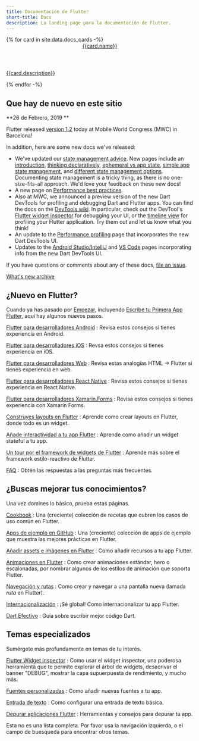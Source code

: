 ```yaml
---
title: Documentación de Flutter
short-title: Docs
description: La landing page para la documentación de Flutter.
---
```


<div class="card-deck">
{% for card in site.data.docs_cards -%}
  <a class="card" href="{{card.url}}">
    <div class="card-body">
      <header class="card-title">{{card.name}}</header>
      <p class="card-text">{{card.description}}</p>
    </div>
  </a>
{% endfor -%}
</div>

## Que hay de nuevo en este sitio

**26 de Febrero, 2019 **

Flutter released [version
1.2](https://developers.googleblog.com/2019/02/launching-flutter-12-at-mobile-world.html)
today at Mobile World Congress (MWC) in Barcelona!

In addition, here are some new docs we've released:

* We've updated our [state management
  advice](/docs/development/data-and-backend/state-mgmt/intro).
  New pages include an
  [introduction](/docs/development/data-and-backend/state-mgmt/intro),
  [thinking declaratively](/docs/development/data-and-backend/state-mgmt/declarative), 
  [ephemeral vs app state](/docs/development/data-and-backend/state-mgmt/ephemeral-vs-app),
  [simple app state management](/docs/development/data-and-backend/state-mgmt/simple),
  and [different state management
  options](/docs/development/data-and-backend/state-mgmt/options).
  Documenting state management is a tricky thing, as there is no one-size-fits-all
  approach. We'd love your feedback on these new docs!
* A new page on [Performance best practices](/docs/testing/best-practices).
* Also at MWC, we announced a preview version of the new Dart DevTools
  for profiling and debugging Dart and Flutter apps. You can find the docs on the
  [DevTools wiki](https://flutter.github.io/devtools/).
  In particular, check out the DevTool's [Flutter widget
  inspector](https://flutter.github.io/devtools/inspector) for debugging
  your UI, or the [timeline
  view](https://flutter.github.io/devtools/timeline) for profiling your Flutter
  application. Try them out and let us know what you think!
* An update to the [Performance profiling](/docs/testing/ui-performance)
  page that incorporates the new Dart DevTools UI.
* Updates to the [Android
  Studio/IntelliJ](/docs/development/tools/android-studio)
  and [VS Code](/docs/development/tools/vs-code) pages incorporating info from
  the new Dart DevTools UI.

If you have questions or comments about any of these docs, [file an
issue]({{site.repo.this}}/issues).

[What's new archive](/docs/whats-new-archive)

## ¿Nuevo en Flutter?

Cuando ya has pasado por [Empezar](/docs/get-started/install),
incluyendo [Escribe tu Primera App Flutter,](/docs/get-started/codelab)
aquí hay algunos nuevos pasos.

[Flutter para desarrolladores Android](/docs/get-started/flutter-for/android-devs)
: Revisa estos consejos si tienes experiencia en Android.

[Flutter para desarrolladores iOS](/docs/get-started/flutter-for/ios-devs)
: Revsa estos consejos si tienes experiencia en iOS.

[Flutter para desarrolladores Web](/docs/get-started/flutter-for/web-devs)
: Revisa estas analogías HTML -> Flutter si tienes experiencia en web.

[Flutter para desarrolladores React Native](/docs/get-started/flutter-for/react-native-devs)
: Revisa estos consejos si tienes experiencia en React Native.

[Flutter para desarrolladores Xamarin.Forms](/docs/get-started/flutter-for/xamarin-forms-devs)
: Revisa estos consejos si tienes experiencia con Xamarin Forms.

[Construyes layouts en Flutter](/docs/development/ui/layout)
: Aprende como crear layouts en Flutter, donde todo es un widget.

[Añade interactividad a tu app Flutter](/docs/development/ui/interactive)
: Aprende como añadir un widget stateful a tu app.

[Un tour por el framework de widgets de Flutter](/docs/development/ui/widgets-intro)
: Aprende más sobre el framework estilo-reactivo de Flutter.

[FAQ](/docs/resources/faq)
: Obtén las respuestas a las preguntas más frecuentes.


## ¿Buscas mejorar tus conocimientos?

Una vez domines lo básico, prueba estas páginas.

[Cookbook](/docs/cookbook)
: Una (creciente) colección de recetas que cubren los casos de uso común en Flutter.

[Apps de ejemplo en GitHub]({{site.github}}/flutter/samples/blob/master/INDEX.md)
: Una (creciente) colección de apps de ejemplo que muestra las mejores prácticas en  Flutter.

[Añadir assets e imágenes en Flutter](/docs/development/ui/assets-and-images)
: Como añadir recursos a tu app Flutter.

[Animaciones en Flutter](/docs/development/ui/animations)
: Como crear animaciones estándar, hero o escalonadas, por nombrar algunos de los 
estilos de animación que soporta Flutter.

[Navegación y rutas](/docs/development/ui/navigation)
: Como crear y navegar a una pantalla nueva (lamada _ruta_ en Flutter).

[Internacionalización](/docs/development/accessibility-and-localization/internationalization)
: ¡Sé global! Como internacionalizar tu app Flutter.

[Dart Efectivo]({{site.dart-site}}/guides/language/effective-dart)
: Guía sobre escribir mejor código Dart.

## Temas especializados

Sumérgete más profundamente en temas de tu interés.

[Flutter Widget inspector](/docs/development/tools/inspector)
: Como usar el widget inspector, una poderosa herramienta que te permite
  explorar el árbol de widgets, desacrivar el banner
  "DEBUG", mostrar la capa supuerpuesta de rendimiento, y mucho más.

[Fuentes personalizadas](/docs/cookbook/design/fonts)
: Como añadir nuevas fuentes a tu app.

[Entrada de texto](/docs/cookbook/forms/text-input)
: Como configurar una entrada de texto básica.

[Depurar aplicaciones Flutter](/docs/testing/debugging)
: Herramientas y consejos para depurar tu app.

Esta no es una lista completa. Por favor usa la navigación izquierda,
o el campo de buesqueda para encontrar otros temas.
